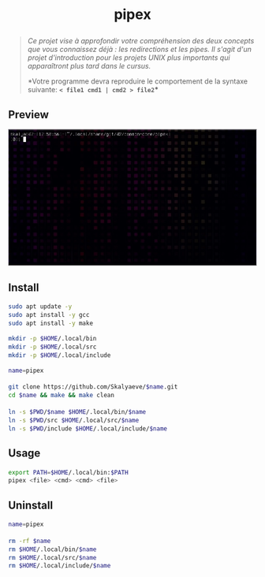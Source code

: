 # <p align="center">pipex</p>

> _Ce projet vise à approfondir votre compréhension des deux concepts que vous connaissez déjà : les redirections et les pipes. Il s'agit d'un projet d'introduction pour les projets UNIX plus importants qui apparaîtront plus tard dans le cursus._
>
> \*Votre programme devra reproduire le comportement de la syntaxe suivante: **`< file1 cmd1 | cmd2 > file2`\***

## Preview

![](https://github.com/Skalyaev/pipex/blob/main/preview.gif)

## Install

```bash
sudo apt update -y
sudo apt install -y gcc
sudo apt install -y make
```

```bash
mkdir -p $HOME/.local/bin
mkdir -p $HOME/.local/src
mkdir -p $HOME/.local/include
```

```bash
name=pipex

git clone https://github.com/Skalyaeve/$name.git
cd $name && make && make clean

ln -s $PWD/$name $HOME/.local/bin/$name
ln -s $PWD/src $HOME/.local/src/$name
ln -s $PWD/include $HOME/.local/include/$name
```

## Usage

```bash
export PATH=$HOME/.local/bin:$PATH
pipex <file> <cmd> <cmd> <file>
```

## Uninstall

```bash
name=pipex

rm -rf $name
rm $HOME/.local/bin/$name
rm $HOME/.local/src/$name
rm $HOME/.local/include/$name
```
